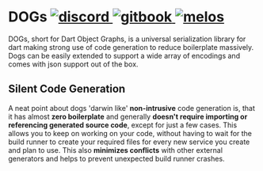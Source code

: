 <h1 align="left">
    DOGs
    <a href="https://discord.gg/6HKuGSzYKJ">
        <img src="https://img.shields.io/discord/1060355106522017924?label=discord" alt="discord">
    </a>
    <a href="https://helightdev.gitbook.io/darwin">
        <img src="https://img.shields.io/badge/docs-gitbook.com-346ddb.svg" alt="gitbook">
    </a>
    <a href="https://github.com/invertase/melos">
        <img src="https://img.shields.io/badge/maintained%20with-melos-f700ff.svg" alt="melos">
    </a>
</h1>

DOGs, short for Dart Object Graphs, is a universal serialization library for
dart making strong use of code generation to reduce boilerplate massively.
Dogs can be easily extended to support a wide array of encodings and comes
with json support out of the box.

## Silent Code Generation
A neat point about dogs 'darwin like' **non-intrusive** code generation is,
that it has almost **zero boilerplate** and generally **doesn't require
importing or referencing generated source code**, except for just a few
cases. This allows you to keep on working on your code, without having to
wait for the build runner to create your required files for every new service
you create and plan to use. This also **minimizes conflicts** with other
external generators and helps to prevent unexpected build runner crashes.